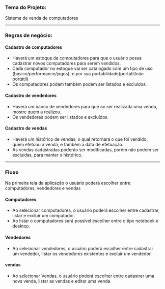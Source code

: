 ### Tema do Projeto:

Sistema de venda de computadores

---
### Regras de negócio:

#### Cadastro de computadores

- Haverá um estoque de computadores para que o usuário possa cadastrar novos computadores para serem vendidos.
- Cada computador no estoque vai ser catalogado com um tipo de uso (básico/performance/jogos), e por sua portabilidade(portátil/não portátil)
- Os computadores podem também podem ser listados e excluídos.

#### Cadastro de vendedores

- Haverá um banco de vendedores para que ao ser realizada uma venda, mostre quem a realizou.
- Os vendedores podem ser listados e excluídos.

#### Cadastro de vendas

- Haverá um histórico de vendas, o qual retornará o que foi vendido, quem efetuou a venda, e também a data de efetuação.
- As vendas cadastradas poderão ser modificadas, porém não podem ser excluídas, para manter o histórico.

---
### Fluxo

Na primeira tela da aplicação o usuário poderá escolher entre: computadores, vendedores e vendas

#### Computadores
- Ao selecionar computadores, o usuário poderá escolher entre cadastrar, listar e excluir um computador.
- Ao listar o computadores será possível escolher entre o tipo notebook e desktop.

#### Vendedores
- Ao selecionar vendedores, o usuário poderá escolher entre cadastrar um vendedor, listar os vendedores existentes e excluir um vendedor.

#### vendas
- Ao selecionar Vendas, o usuário poderá escolher entre cadastrar uma nova venda, listar as vendas e editar uma venda.

<!-- ### Classes do projeto:
Computador
Desktop
Laptop
Vendedor
DataCenter
Venda
Pedido -->
